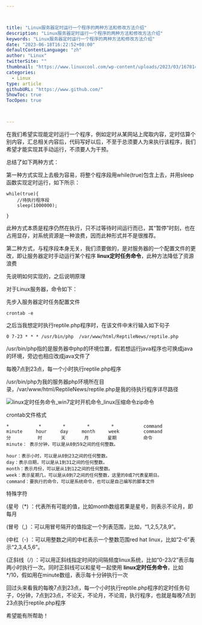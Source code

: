 ```yaml
---



title: "Linux服务器定时运行一个程序的两种方法和修改方法介绍"
description: "Linux服务器定时运行一个程序的两种方法和修改方法介绍"
keywords: "Linux服务器定时运行一个程序的两种方法和修改方法介绍"
date: "2023-06-18T16:22:52+08:00"
defaultContentLanguage: "zh"
author: "Linux"
twitterSite: ""
thumbnail: "https://www.linuxcool.com/wp-content/uploads/2023/03/1678140113161_1.png"
categories:
  - Linux
type: article
githubURL: "https://www.github.com/"
ShowToc: true
TocOpen: true



---
```


在我们希望实现能定时运行一个程序，例如定时从某网站上爬取内容，定时估算个别内容，汇总相关内容后，代码写好以后，不至于总须要人为来执行该程序，我们希望才能实现其手动运行，不须要人为干预。

总结了如下两种方式：

第一种方式实现上去极为容易，将整个程序段用while(true)包含上去，并用sleep函数实现定时运行，如下所示：

```
while(true){
	//待执行程序段
	sleep(1000000);

}
```

此种方式本质是程序仍然在执行，只不过等待时间运行而已，其“暂停”时刻，也在占用显存，对系统资源是一种浪费，因而此种形式并不是很推荐。

第二种方式，与程序段本身无关，我们须要做的，是对服务器的一个配置文件的更改，即让服务器定时手动运行某个程序 **linux定时任务命令**，此种方法降低了资源浪费

先说明如何实现的，之后说明原理

对于Linux服务器，命令如下：

先步入服务器定时任务配置文件

```
crontab -e
```

之后当我想定时执行reptile.php程序时，在该文件中末行输入如下句子

```
0 7-23 * * * /usr/bin/php  /var/www/html/ReptileNews/reptile.php
```

/usr/bin/php指的是服务器中php的环境位置，假若想运行java程序也可换成java的环境，旁边也相应改成java文件了

每晚7点到23点，每一个小时执行reptile.php程序

/usr/bin/php为我的服务器php环境所在目录，/var/www/html/ReptileNews/reptile.php是我的待执行程序详尽路径

![linux定时任务命令_win7定时开机命令_linux压缩命令zip命令](https://www.linuxcool.com/wp-content/uploads/2023/03/1678140113161_1.png)

crontab文件格式

```
*           *        *        *        *           command
minute     hour     day     month     week         command
分          时       天       月       星期          命令
minute： 表示分钟，可以是从0到59之间的任何整数。

hour：表示小时，可以是从0到23之间的任何整数。
day：表示日期，可以是从1到31之间的任何整数。
month：表示月份，可以是从1到12之间的任何整数。
week：表示星期几，可以是从0到7之间的任何整数，这里的0或7代表星期日。
command：要执行的命令，可以是系统命令，也可以是自己编写的脚本文件
```

特殊字符

(星号（*) ：代表所有可能的值，比如month数组若果是星号，则表示不论月，即每月

(冒号（,) ：可以用冒号隔开的值指定一个列表范围，比如，“1,2,5,7,8,9”。

(中杠（-) ：可以用整数之间的中杠表示一个整数范围red hat linux，比如“2-6”表示“2,3,4,5,6”。

(正斜线（/) ：可以用正斜线指定时间的间隔频度linux系统，比如“0-23/2”表示每两小时执行一次。同时正斜线可以和星号一起使用 **linux定时任务命令**，比如*/10，假如用在minute数组，表示每十分钟执行一次

回过头来看我的每晚7点到23点，每一个小时执行reptile.php程序的定时任务句子，0分钟，7点到23点，不论天，不论月，不论周，执行程序，也就是每晚7点到23点执行reptile.php程序

希望能有所帮助！